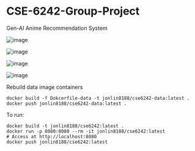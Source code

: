 # CSE-6242-Group-Project
Gen-AI Anime Recommendation System

![image](https://github.com/convoluted-turtle/CSE-6242-Group-Project/assets/33863191/edfb1fa8-1288-4248-a59b-b91f60f5933a)

![image](https://github.com/convoluted-turtle/CSE-6242-Group-Project/assets/33863191/e92ba2d0-673f-4b07-b424-1670a6655ff8)

![image](https://github.com/convoluted-turtle/CSE-6242-Group-Project/assets/33863191/84fe2861-d853-4c19-84b8-228eaebaf56b)

![image](https://github.com/convoluted-turtle/CSE-6242-Group-Project/assets/33863191/cd6daed7-ca21-43d5-9730-e2a68197aacf)


Rebuild data image containers

```
docker build -f Dokcerfile-data -t jonlin8188/cse6242-data:latest .
docker push jonlin8188/cse6242-data:latest .
```

To run:

```
docker build -t jonlin8188/cse6242:latest .
docker run -p 8080:8080 --rm -it jonlin8188/cse6242:latest
# Access at http://localhost:8080
docker push jonlin8188/cse6242:latest
```